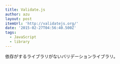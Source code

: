 ```yaml
---
title: Validate.js
author: azu
layout: post
itemUrl: 'http://validatejs.org/'
date: '2015-02-27T04:56:40.500Z'
tags:
  - JavaScript
  - library
---
```

依存がするライブラリがないバリデーションライブラリ。
